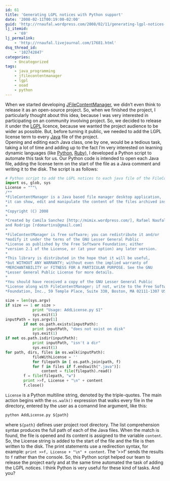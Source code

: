 ```yaml
---
id: 61
title: 'Generating LGPL notices with Python support'
date: '2008-02-11T00:19:00-02:00'
guid: 'http://rnaufal.wordpress.com/2008/02/11/generating-lgpl-notices-with-python-support/'
lj_itemid:
    - '69'
lj_permalink:
    - 'http://rnaufal.livejournal.com/17681.html'
dsq_thread_id:
    - '102742847'
categories:
    - Uncategorized
tags:
    - java_programming
    - jfilecontentmanager
    - lgpl
    - ooad
    - python
---
```


When we started developing [JFileContentManager](http://rnaufal.livejournal.com/16871.html), we didn’t even think to release it as an open-source project. So, when we finished the project, I particularly thought about this idea, because I was very interested in participating on an community involving project. So, we decided to release it under the [LGPL](http://www.gnu.org/licenses/lgpl.html) licence, because we wanted the project audience to be wider as possible. But, before turning it public, we needed to add the LGPL license term to every [Java](http://java.sun.com/) file of the project.  
Opening and editing each Java class, one by one, would be a tedious task, taking a lot of time and adding up to the fact I’m very interested on learning dynamic languages (like [Python](http://www.python.org/), [Ruby](http://www.ruby-lang.org/)), I developed a Python script to automate this task for us. Our Python code is intended to open each Java file, adding the license term on the start of the file as a Java comment and writing it to the disk. The script is as follows:

```python
# Python script to add the LGPL notices to each java file of the FileContentManager project.
import os, glob, sys
License = """\
/**
*FileContentManager is a Java based file manager desktop application,
*it can show, edit and manipulate the content of the files archived inside a zip.
*
*Copyright (C) 2008
*
*Created by Camila Sanchez [http://mimix.wordpress.com/], Rafael Naufal [http://rnaufal.livejournal.com]
and Rodrigo [rdomartins@gmail.com]
*
*FileContentManager is free software; you can redistribute it and/or
*modify it under the terms of the GNU Lesser General Public
*License as published by the Free Software Foundation; either
*version 2.1 of the License, or (at your option) any later version.
*
*This library is distributed in the hope that it will be useful,
*but WITHOUT ANY WARRANTY; without even the implied warranty of
*MERCHANTABILITY or FITNESS FOR A PARTICULAR PURPOSE. See the GNU
*Lesser General Public License for more details.
*
*You should have received a copy of the GNU Lesser General Public
*License along with FileContentManager; if not, write to the Free Software
*Foundation, Inc., 59 Temple Place, Suite 330, Boston, MA 02111-1307 USA """
        
size = len(sys.argv)
if size == 1 or size > 
            print "Usage: AddLicense.py $1"
            sys.exit(1)
inputPath = sys.argv[1]
        if not os.path.exists(inputPath):
            print inputPath, "does not exist on disk"
            sys.exit(1)
if not os.path.isdir(inputPath):
            print inputPath, "isn't a dir"
            sys.exit(1)
for path, dirs, files in os.walk(inputPath):
            fileWithLicense = ''
            for filepath in [ os.path.join(path, f)
            for f in files if f.endswith(".java")]:
                content = file(filepath).read()
        f = file(filepath, "w")
        print >>f, License + "\n" + content
        f.close()
```

`License` is a Python multiline string, denoted by the triple-quotes. The main action begins with the `os.walk()` expression that walks every file in the directory, entered by the user as a comannd line argument, like this:

```python
python AddLicense.py ${path}
```

 where `${path}` defines user project root directory. The list comprehension syntax produces the full path of each of the Java files. When the match is found, the file is opened and its content is assigned to the variable `content`. So, the License string is added to the start of the file and the file is then written to the disk. The print statements use a redirection syntax, for example: `print >>f, License + "\n" + content`. The ‘&gt;&gt;f’ sends the results to `f` rather than the console. So, this Python script helped our team to release the project early and at the same time automated the task of adding the LGPL notices. I think Python is very useful for these kind of tasks. And you?